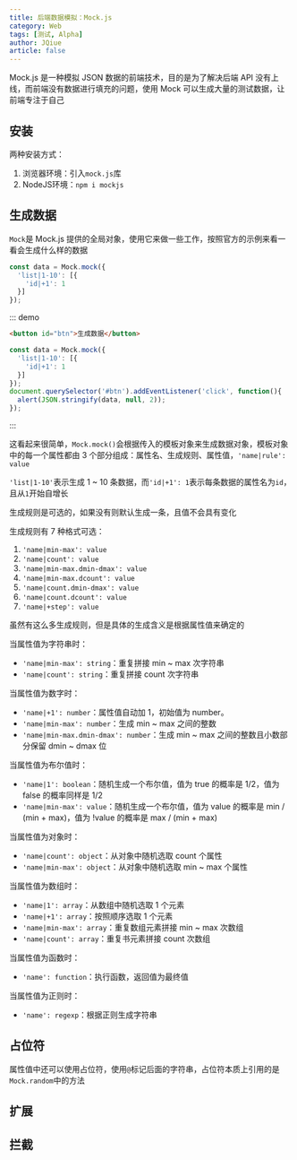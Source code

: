 ```yaml
---
title: 后端数据模拟：Mock.js
category: Web
tags: [测试, Alpha]
author: JQiue
article: false
---
```


Mock.js 是一种模拟 JSON 数据的前端技术，目的是为了解决后端 API 没有上线，而前端没有数据进行填充的问题，使用 Mock 可以生成大量的测试数据，让前端专注于自己

## 安装

两种安装方式：

1. 浏览器环境：引入`mock.js`库
2. NodeJS环境：`npm i mockjs`

## 生成数据

`Mock`是 Mock.js 提供的全局对象，使用它来做一些工作，按照官方的示例来看一看会生成什么样的数据

```js
const data = Mock.mock({
  'list|1-10': [{
    'id|+1': 1
  }]
});
```

::: demo

```html
<button id="btn">生成数据</button>
```

```js
const data = Mock.mock({
  'list|1-10': [{
    'id|+1': 1
  }]
});
document.querySelector('#btn').addEventListener('click', function(){
  alert(JSON.stringify(data, null, 2));
});
```

:::

这看起来很简单，`Mock.mock()`会根据传入的模板对象来生成数据对象，模板对象中的每一个属性都由 3 个部分组成：属性名、生成规则、属性值，`'name|rule': value`

`'list|1-10'`表示生成 1 ~ 10 条数据，而`'id|+1': 1`表示每条数据的属性名为`id`，且从`1`开始自增长

生成规则是可选的，如果没有则默认生成一条，且值不会具有变化

生成规则有 7 种格式可选：

1. `'name|min-max': value`
2. `'name|count': value`
3. `'name|min-max.dmin-dmax': value`
4. `'name|min-max.dcount': value`
5. `'name|count.dmin-dmax': value`
6. `'name|count.dcount': value`
7. `'name|+step': value`

虽然有这么多生成规则，但是具体的生成含义是根据属性值来确定的

当属性值为字符串时：

+ `'name|min-max': string`：重复拼接 min ~ max 次字符串
+ `'name|count': string`：重复拼接 count 次字符串

当属性值为数字时：

+ `'name|+1': number`：属性值自动加 1，初始值为 number。
+ `'name|min-max': number`：生成 min ~ max 之间的整数
+ `'name|min-max.dmin-dmax': number`：生成 min ~ max 之间的整数且小数部分保留 dmin ~ dmax 位

当属性值为布尔值时：

+ `'name|1': boolean`：随机生成一个布尔值，值为 true 的概率是 1/2，值为 false 的概率同样是 1/2
+ `'name|min-max': value`：随机生成一个布尔值，值为 value 的概率是 min / (min + max)，值为 !value 的概率是 max / (min + max)

当属性值为对象时：

+ `'name|count': object`：从对象中随机选取 count 个属性
+ `'name|min-max': object`：从对象中随机选取 min ~ max 个属性

当属性值为数组时：

+ `'name|1': array`：从数组中随机选取 1 个元素
+ `'name|+1': array`：按照顺序选取 1 个元素
+ `'name|min-max': array`：重复数组元素拼接 min ~ max 次数组
+ `'name|count': array`：重复书元素拼接 count 次数组

当属性值为函数时：

+ `'name': function`：执行函数，返回值为最终值

当属性值为正则时：

+ `'name': regexp`：根据正则生成字符串

## 占位符

属性值中还可以使用占位符，使用`@`标记后面的字符串，占位符本质上引用的是`Mock.random`中的方法

## 扩展

## 拦截
